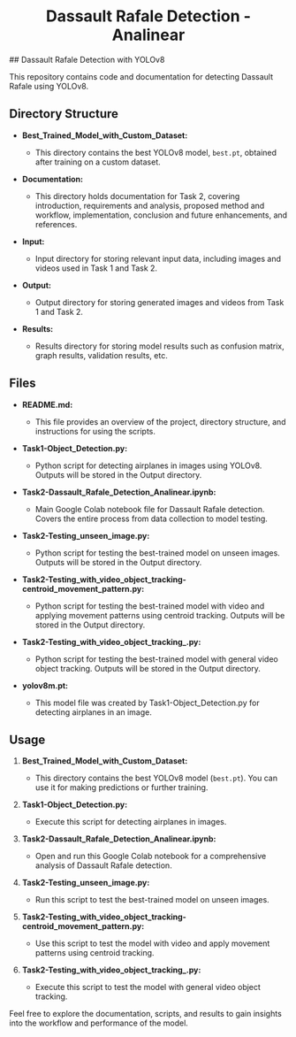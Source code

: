 <h1 align="center"> Dassault Rafale Detection - Analinear</h1>
## Dassault Rafale Detection with YOLOv8

This repository contains code and documentation for detecting Dassault Rafale using YOLOv8.

## Directory Structure

- **Best_Trained_Model_with_Custom_Dataset:**
  - This directory contains the best YOLOv8 model, `best.pt`, obtained after training on a custom dataset.

- **Documentation:**
  - This directory holds documentation for Task 2, covering introduction, requirements and analysis, proposed method and workflow, implementation, conclusion and future enhancements, and references.

- **Input:**
  - Input directory for storing relevant input data, including images and videos used in Task 1 and Task 2.

- **Output:**
  - Output directory for storing generated images and videos from Task 1 and Task 2.

- **Results:**
  - Results directory for storing model results such as confusion matrix, graph results, validation results, etc.

## Files

- **README.md:**
  - This file provides an overview of the project, directory structure, and instructions for using the scripts.

- **Task1-Object_Detection.py:**
  - Python script for detecting airplanes in images using YOLOv8. Outputs will be stored in the Output directory.

- **Task2-Dassault_Rafale_Detection_Analinear.ipynb:**
  - Main Google Colab notebook file for Dassault Rafale detection. Covers the entire process from data collection to model testing.

- **Task2-Testing_unseen_image.py:**
  - Python script for testing the best-trained model on unseen images. Outputs will be stored in the Output directory.

- **Task2-Testing_with_video_object_tracking-centroid_movement_pattern.py:**
  - Python script for testing the best-trained model with video and applying movement patterns using centroid tracking. Outputs will be stored in the Output directory.

- **Task2-Testing_with_video_object_tracking_.py:**
  - Python script for testing the best-trained model with general video object tracking. Outputs will be stored in the Output directory.

- **yolov8m.pt:**
  - This model file was created by Task1-Object_Detection.py for detecting airplanes in an image.

## Usage

1. **Best_Trained_Model_with_Custom_Dataset:**
   - This directory contains the best YOLOv8 model (`best.pt`). You can use it for making predictions or further training.

2. **Task1-Object_Detection.py:**
   - Execute this script for detecting airplanes in images.

3. **Task2-Dassault_Rafale_Detection_Analinear.ipynb:**
   - Open and run this Google Colab notebook for a comprehensive analysis of Dassault Rafale detection.

4. **Task2-Testing_unseen_image.py:**
   - Run this script to test the best-trained model on unseen images.

5. **Task2-Testing_with_video_object_tracking-centroid_movement_pattern.py:**
   - Use this script to test the model with video and apply movement patterns using centroid tracking.

6. **Task2-Testing_with_video_object_tracking_.py:**
   - Execute this script to test the model with general video object tracking.

Feel free to explore the documentation, scripts, and results to gain insights into the workflow and performance of the model.
